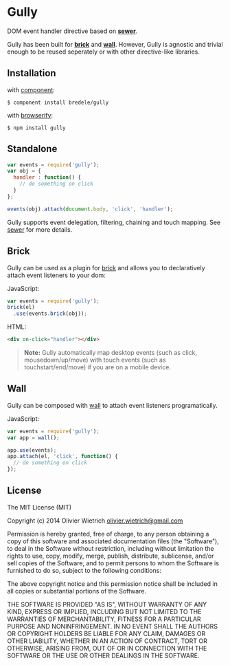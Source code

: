 # Gully

  DOM event handler directive based on **[sewer](http://github.com/bredele/sewer)**.

  Gully has been built for **[brick](http://github.com/bredele/brick)** and **[wall](http://github.com/bredele/wall)**. However, Gully is agnostic and trivial enough to be reused seperately or with other directive-like libraries.


## Installation

with [component](http://github.com/component/component):

    $ component install bredele/gully

with [browserify](http://browserify.org/):

    $ npm install gully


<!-- ## Advantages

  - clean separation of concerns

  	Because you listen events directly in your HTML (dom or template), 
		you don't need to edit both your HTML and JavaScript when you want 
		to change something.

  - Event mapping for reactive user experience...single code

  	By default, this plugin map desktop browser events (such as click, 
		mousedown/up/move) with touch events (such as touchstart/end/move) 
		if you are on a mobile device.

  - Event delegation and filtering -->


## Standalone

```js
var events = require('gully');
var obj = {
  handler : function() {
    // do something on click
  }
};

events(obj).attach(document.body, 'click', 'handler');
```

  Gully supports event delegation, filtering, chaining and touch mapping. See [sewer](http://github.com/bredele/sewer) for more details.


## Brick

  Gully can be used as a plugin for [brick](http://github.com/bredele/brick) and allows you to declaratively attach event listeners to your dom:

JavaScript:
```js
var events = require('gully');
brick(el)
  .use(events.brick(obj));
```

HTML:
```html
<div on-click="handler"></div>
```

  > **Note:** Gully automatically map desktop events (such as click, mousedown/up/move) with touch events (such as touchstart/end/move) if you are on a mobile device.

<!-- give example delegation, etc -->


<!--   However, if you need more flexibility, you can 

JavaScript:
```js
var events = require('gully');
brick(el)
  .add('event', events.brick());
```

HTML:
```
<div event-click="handler"></div>
``` -->


## Wall

  Gully can be composed with [wall](http://github.com/bredele/wall) to attach event listeners programatically.

JavaScript:
```js
var events = require('gully');
var app = wall();

app.use(events);
app.attach(el, 'click', function() {
  // do something on click
});
```


## License

  The MIT License (MIT)

Copyright (c) 2014 Olivier Wietrich <olivier.wietrich@gmail.com>

Permission is hereby granted, free of charge, to any person obtaining a copy of this software and associated documentation files (the "Software"), to deal in the Software without restriction, including without limitation the rights to use, copy, modify, merge, publish, distribute, sublicense, and/or sell copies of the Software, and to permit persons to whom the Software is furnished to do so, subject to the following conditions:

The above copyright notice and this permission notice shall be included in all copies or substantial portions of the Software.

THE SOFTWARE IS PROVIDED "AS IS", WITHOUT WARRANTY OF ANY KIND, EXPRESS OR IMPLIED, INCLUDING BUT NOT LIMITED TO THE WARRANTIES OF MERCHANTABILITY, FITNESS FOR A PARTICULAR PURPOSE AND NONINFRINGEMENT. IN NO EVENT SHALL THE AUTHORS OR COPYRIGHT HOLDERS BE LIABLE FOR ANY CLAIM, DAMAGES OR OTHER LIABILITY, WHETHER IN AN ACTION OF CONTRACT, TORT OR OTHERWISE, ARISING FROM, OUT OF OR IN CONNECTION WITH THE SOFTWARE OR THE USE OR OTHER DEALINGS IN THE SOFTWARE.

